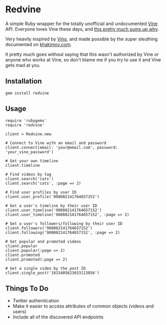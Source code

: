 # Redvine

A simple Ruby wrapper for the totally unofficial and undocumented [Vine](http://vine.co) API. Everyone loves Vine these days, and [this pretty much sums up why](http://www.youtube.com/watch?v=sdSJ1--kBZ4).

Very heavily inspired by [Vino](https://github.com/tlack/vino), and made possible by the super sleuthing documented on [khakimov.com](http://khakimov.com/blog/2013/03/12/vines-undocumented-api/).

It pretty much goes without saying that this wasn't authorized by Vine or anyone who works at Vine, so don't blame me if you try to use it and Vine gets mad at you. 

## Installation

    gem install redvine

## Usage

    require 'rubygems'
    require 'redvine'

    client = Redvine.new

    # Connect to Vine with an email and password
    client.connect(email: 'your@email.com', password: 'your_vine_password')

    # Get your own timeline
    client.timeline

    # Find videos by tag
    client.search('cats')
    client.search('cats', :page => 2)

    # Find user profiles by user ID 
    client.user_profile('908082141764657152')

    # Get a user's timeline by their user ID
    client.user_timeline('908082141764657152')
    client.user_timeline('908082141764657152', :page => 2)

    # Get a user's followers/following by their user ID
    client.followers('908082141764657152')
    client.following('908082141764657152', :page => 2)

    # Get popular and promoted videos
    client.popular
    client.popular(:page => 2)
    client.promoted
    client.promoted(:page => 2)
    
    # Get a single video by the post ID
    client.single_post('1015405623653113856')

## Things To Do

* Twitter authentication
* Make it easier to access attributes of common objects (videos and users)
* Include all of the discovered API endpoints


